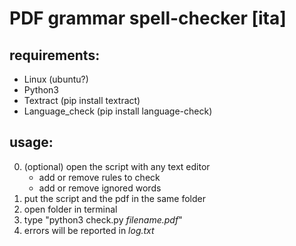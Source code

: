# PDF grammar spell-checker [ita]
## requirements:
- Linux (ubuntu?)
- Python3
- Textract (pip install textract)
- Language_check (pip install language-check)

## usage:
0. (optional) open the script with any text editor
	- add or remove rules to check
	- add or remove ignored words
1. put the script and the pdf in the same folder
2. open folder in terminal
3. type "python3 check.py *filename.pdf*"
4. errors will be reported in *log.txt*


